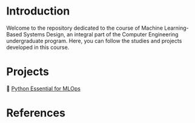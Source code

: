 # Introduction

Welcome to the repository dedicated to the course of Machine Learning-Based Systems Design, an integral part of the Computer Engineering undergraduate program. Here, you can follow the studies and projects developed in this course.

# Projects

📁 [Python Essential for MLOps](./Python_Essentials_for_MLOps/)

# References

